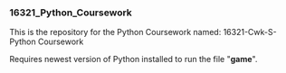 ### 16321_Python_Coursework

This is the repository for the Python Coursework named: 16321-Cwk-S-Python Coursework

Requires newest version of Python installed to run the file "**game**".
